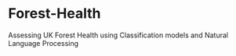 # Forest-Health
Assessing UK Forest Health using Classification models and Natural Language Processing 
